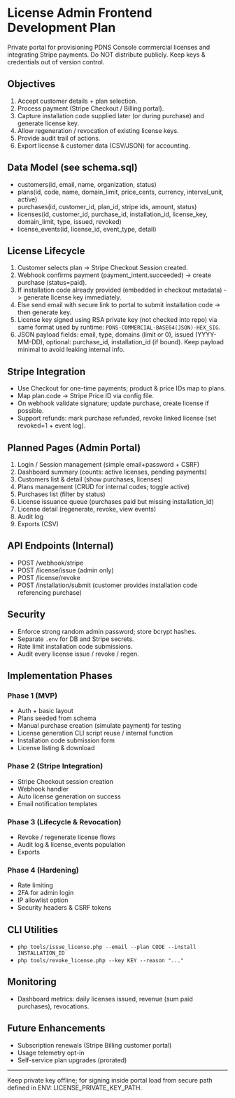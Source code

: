 # License Admin Frontend Development Plan

Private portal for provisioning PDNS Console commercial licenses and integrating Stripe payments.
Do NOT distribute publicly. Keep keys & credentials out of version control.

## Objectives
1. Accept customer details + plan selection.
2. Process payment (Stripe Checkout / Billing portal).
3. Capture installation code supplied later (or during purchase) and generate license key.
4. Allow regeneration / revocation of existing license keys.
5. Provide audit trail of actions.
6. Export license & customer data (CSV/JSON) for accounting.

## Data Model (see schema.sql)
- customers(id, email, name, organization, status)
- plans(id, code, name, domain_limit, price_cents, currency, interval_unit, active)
- purchases(id, customer_id, plan_id, stripe ids, amount, status)
- licenses(id, customer_id, purchase_id, installation_id, license_key, domain_limit, type, issued, revoked)
- license_events(id, license_id, event_type, detail)

## License Lifecycle
1. Customer selects plan -> Stripe Checkout Session created.
2. Webhook confirms payment (payment_intent.succeeded) -> create purchase (status=paid).
3. If installation code already provided (embedded in checkout metadata) -> generate license key immediately.
4. Else send email with secure link to portal to submit installation code -> then generate key.
5. License key signed using RSA private key (not checked into repo) via same format used by runtime: `PDNS-COMMERCIAL-BASE64(JSON)-HEX_SIG`.
6. JSON payload fields: email, type, domains (limit or 0), issued (YYYY-MM-DD), optional: purchase_id, installation_id (if bound). Keep payload minimal to avoid leaking internal info.

## Stripe Integration
- Use Checkout for one-time payments; product & price IDs map to plans.
- Map plan.code -> Stripe Price ID via config file.
- On webhook validate signature; update purchase, create license if possible.
- Support refunds: mark purchase refunded, revoke linked license (set revoked=1 + event log).

## Planned Pages (Admin Portal)
1. Login / Session management (simple email+password + CSRF)
2. Dashboard summary (counts: active licenses, pending payments)
3. Customers list & detail (show purchases, licenses)
4. Plans management (CRUD for internal codes; toggle active)
5. Purchases list (filter by status)
6. License issuance queue (purchases paid but missing installation_id)
7. License detail (regenerate, revoke, view events)
8. Audit log
9. Exports (CSV)

## API Endpoints (Internal)
- POST /webhook/stripe
- POST /license/issue (admin only)
- POST /license/revoke
- POST /installation/submit (customer provides installation code referencing purchase)

## Security
- Enforce strong random admin password; store bcrypt hashes.
- Separate `.env` for DB and Stripe secrets.
- Rate limit installation code submissions.
- Audit every license issue / revoke / regen.

## Implementation Phases
### Phase 1 (MVP)
- Auth + basic layout
- Plans seeded from schema
- Manual purchase creation (simulate payment) for testing
- License generation CLI script reuse / internal function
- Installation code submission form
- License listing & download

### Phase 2 (Stripe Integration)
- Stripe Checkout session creation
- Webhook handler
- Auto license generation on success
- Email notification templates

### Phase 3 (Lifecycle & Revocation)
- Revoke / regenerate license flows
- Audit log & license_events population
- Exports

### Phase 4 (Hardening)
- Rate limiting
- 2FA for admin login
- IP allowlist option
- Security headers & CSRF tokens

## CLI Utilities
- `php tools/issue_license.php --email --plan CODE --install INSTALLATION_ID`
- `php tools/revoke_license.php --key KEY --reason "..."`

## Monitoring
- Dashboard metrics: daily licenses issued, revenue (sum paid purchases), revocations.

## Future Enhancements
- Subscription renewals (Stripe Billing customer portal)
- Usage telemetry opt-in
- Self-service plan upgrades (prorated)

---
Keep private key offline; for signing inside portal load from secure path defined in ENV: LICENSE_PRIVATE_KEY_PATH.
